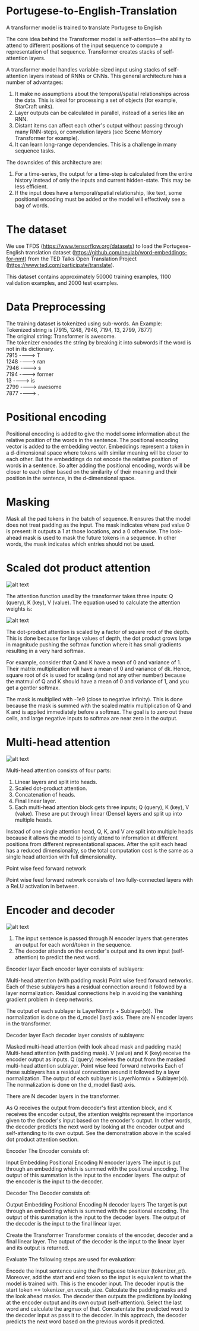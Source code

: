 # Portugese-to-English-Translation
A transformer model is trained to translate Portugese to English

The core idea behind the Transformer model is self-attention—the ability to attend to different positions of the input sequence to compute a representation of that sequence. Transformer creates stacks of self-attention layers.

A transformer model handles variable-sized input using stacks of self-attention layers instead of RNNs or CNNs. This general architecture has a number of advantages:

1. It make no assumptions about the temporal/spatial relationships across the data. This is ideal for processing a set of objects (for example, StarCraft units).
2. Layer outputs can be calculated in parallel, instead of a series like an RNN.
3. Distant items can affect each other's output without passing through many RNN-steps, or convolution layers (see Scene Memory Transformer for example).
4. It can learn long-range dependencies. This is a challenge in many sequence tasks.

The downsides of this architecture are:

1. For a time-series, the output for a time-step is calculated from the entire history instead of only the inputs and current hidden-state. This may be less efficient.
2. If the input does have a temporal/spatial relationship, like text, some positional encoding must be added or the model will effectively see a bag of words.

# The dataset
We use TFDS (https://www.tensorflow.org/datasets) to load the Portugese-English translation dataset (https://github.com/neulab/word-embeddings-for-nmt) from the TED Talks Open Translation Project (https://www.ted.com/participate/translate).

This dataset contains approximately 50000 training examples, 1100 validation examples, and 2000 test examples.

# Data Preprocessing
The training dataset is tokenized using sub-words. 
An Example:  
Tokenized string is [7915, 1248, 7946, 7194, 13, 2799, 7877]  
The original string: Transformer is awesome.  
The tokenizer encodes the string by breaking it into subwords if the word is not in its dictionary.  
7915 ----> T  
1248 ----> ran  
7946 ----> s  
7194 ----> former   
13 ----> is   
2799 ----> awesome  
7877 ----> .  

# Positional encoding
Positional encoding is added to give the model some information about the relative position of the words in the sentence. The positional encoding vector is added to the embedding vector. Embeddings represent a token in a d-dimensional space where tokens with similar meaning will be closer to each other. But the embeddings do not encode the relative position of words in a sentence. So after adding the positional encoding, words will be closer to each other based on the similarity of their meaning and their position in the sentence, in the d-dimensional space.  

# Masking
Mask all the pad tokens in the batch of sequence. It ensures that the model does not treat padding as the input. The mask indicates where pad value 0 is present: it outputs a 1 at those locations, and a 0 otherwise. The look-ahead mask is used to mask the future tokens in a sequence. In other words, the mask indicates which entries should not be used.

# Scaled dot product attention
 
![alt text](https://github.com/MedentzidisCharalampos/Portugese-to-English-Translation-using-Transformer-Model/blob/main/scaled_attention.png)  
 
The attention function used by the transformer takes three inputs: Q (query), K (key), V (value).  The equation used to calculate the attention weights is:

![alt text](https://github.com/MedentzidisCharalampos/Portugese-to-English-Translation-using-Transformer-Model/blob/main/attention_equation.png)  

The dot-product attention is scaled by a factor of square root of the depth. This is done because for large values of depth, the dot product grows large in magnitude pushing the softmax function where it has small gradients resulting in a very hard softmax.

For example, consider that Q and K have a mean of 0 and variance of 1. Their matrix multiplication will have a mean of 0 and variance of dk. Hence, square root of dk is used for scaling (and not any other number) because the matmul of Q and K should have a mean of 0 and variance of 1, and you get a gentler softmax.

The mask is multiplied with -1e9 (close to negative infinity). This is done because the mask is summed with the scaled matrix multiplication of Q and K and is applied immediately before a softmax. The goal is to zero out these cells, and large negative inputs to softmax are near zero in the output.

# Multi-head attention

![alt text](https://github.com/MedentzidisCharalampos/Portugese-to-English-Translation-using-Transformer-Model/blob/main/multi_head_attention.png)  


Multi-head attention consists of four parts:

1. Linear layers and split into heads.
2. Scaled dot-product attention.
3. Concatenation of heads.
4. Final linear layer.
5. Each multi-head attention block gets three inputs; Q (query), K (key), V (value). These are put through linear (Dense) layers and split up into multiple heads.

Instead of one single attention head, Q, K, and V are split into multiple heads because it allows the model to jointly attend to information at different positions from different representational spaces. After the split each head has a reduced dimensionality, so the total computation cost is the same as a single head attention with full dimensionality.

Point wise feed forward network

Point wise feed forward network consists of two fully-connected layers with a ReLU activation in between.


# Encoder and decoder

![alt text](https://github.com/MedentzidisCharalampos/Portugese-to-English-Translation-using-Transformer-Model/blob/main/scaled_attention.png)  

1. The input sentence is passed through N encoder layers that generates an output for each word/token in the sequence.
2. The decoder attends on the encoder's output and its own input (self-attention) to predict the next word.

Encoder layer
Each encoder layer consists of sublayers:

Multi-head attention (with padding mask)
Point wise feed forward networks.
Each of these sublayers has a residual connection around it followed by a layer normalization. Residual connections help in avoiding the vanishing gradient problem in deep networks.

The output of each sublayer is LayerNorm(x + Sublayer(x)). The normalization is done on the d_model (last) axis. There are N encoder layers in the transformer.

Decoder layer
Each decoder layer consists of sublayers:

Masked multi-head attention (with look ahead mask and padding mask)
Multi-head attention (with padding mask). V (value) and K (key) receive the encoder output as inputs. Q (query) receives the output from the masked multi-head attention sublayer.
Point wise feed forward networks
Each of these sublayers has a residual connection around it followed by a layer normalization. The output of each sublayer is LayerNorm(x + Sublayer(x)). The normalization is done on the d_model (last) axis.

There are N decoder layers in the transformer.

As Q receives the output from decoder's first attention block, and K receives the encoder output, the attention weights represent the importance given to the decoder's input based on the encoder's output. In other words, the decoder predicts the next word by looking at the encoder output and self-attending to its own output. See the demonstration above in the scaled dot product attention section.


Encoder
The Encoder consists of:

Input Embedding
Positional Encoding
N encoder layers
The input is put through an embedding which is summed with the positional encoding. The output of this summation is the input to the encoder layers. The output of the encoder is the input to the decoder.

Decoder
The Decoder consists of:

Output Embedding
Positional Encoding
N decoder layers
The target is put through an embedding which is summed with the positional encoding. The output of this summation is the input to the decoder layers. The output of the decoder is the input to the final linear layer.

Create the Transformer
Transformer consists of the encoder, decoder and a final linear layer. The output of the decoder is the input to the linear layer and its output is returned.

Evaluate
The following steps are used for evaluation:

Encode the input sentence using the Portuguese tokenizer (tokenizer_pt). Moreover, add the start and end token so the input is equivalent to what the model is trained with. This is the encoder input.
The decoder input is the start token == tokenizer_en.vocab_size.
Calculate the padding masks and the look ahead masks.
The decoder then outputs the predictions by looking at the encoder output and its own output (self-attention).
Select the last word and calculate the argmax of that.
Concatentate the predicted word to the decoder input as pass it to the decoder.
In this approach, the decoder predicts the next word based on the previous words it predicted.

